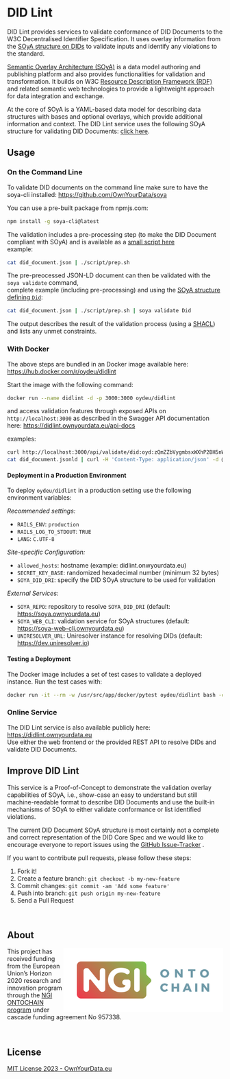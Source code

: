 # DID Lint
DID Lint provides services to validate conformance of DID Documents to the W3C Decentralised Identifier Specification. It uses overlay information from the [SOyA structure on DIDs](https://soya.ownyourdata.eu/Did/yaml) to validate inputs and identify any violations to the standard.

[Semantic Overlay Architecture (SOyA)](https://ownyourdata.github.io/soya/) is a data model authoring and publishing platform and also provides functionalities for validation and transformation. It builds on W3C [Resource Description Framework (RDF)](https://en.wikipedia.org/wiki/Resource_Description_Framework) and related semantic web technologies to provide a lightweight approach for data integration and exchange.

At the core of SOyA is a YAML-based data model for describing data structures with bases and optional overlays, which provide additional information and context. The DID Lint service uses the following SOyA structure for validating DID Documents: [click here](https://soya.ownyourdata.eu/Did/yaml).

## Usage

### On the Command Line

To validate DID documents on the command line make sure to have the soya-cli installed: https://github.com/OwnYourData/soya    

You can use a pre-built package from npmjs.com:
```bash
npm install -g soya-cli@latest
```

The validation includes a pre-processing step (to make the DID Document compliant with SOyA) and is available as a [small script here](https://github.com/OwnYourData/didlint/blob/main/script/prep.sh)    
example:    
```bash
cat did_document.json | ./script/prep.sh
```

The pre-preocessed JSON-LD document can then be validated with the `soya validate` command,    
complete example (including pre-processing) and using the [ SOyA structure defining `Did`](https://soya.ownyourdata.eu/Did):
```bash
cat did_document.json | ./script/prep.sh | soya validate Did
```

The output describes the result of the validation process (using a [SHACL](https://en.wikipedia.org/wiki/SHACL)) and lists any unmet constraints.


### With Docker

The above steps are bundled in an Docker image available here: https://hub.docker.com/r/oydeu/didlint    

Start the image with the following command:

```bash
docker run --name didlint -d -p 3000:3000 oydeu/didlint
```

and access validation features through exposed APIs on `http://localhost:3000` as described in the Swagger API documentation here: https://didlint.ownyourdata.eu/api-docs    

examples:

```bash
curl http://localhost:3000/api/validate/did:oyd:zQmZZbVygmbsxWXhP2BH5nW2RMNXSQA3eRqnzfkFXzH3fg1
cat did_document.jsonld | curl -H 'Content-Type: application/json' -d @- -X POST http://localhost:3000/api/validate
```

#### Deployment in a Production Environment

To deploy `oydeu/didlint` in a production setting use the following environment variables:

*Recommended settings:*  

* `RAILS_ENV`: `production`
* `RAILS_LOG_TO_STDOUT`: `TRUE`
* `LANG`: `C.UTF-8`  

*Site-specific Configuration:*  

* `allowed_hosts`: hostname (example: didlint.onwyourdata.eu)
* `SECRET_KEY_BASE`: randomized hexadecimal number (minimum 32 bytes)
* `SOYA_DID_DRI`: specify the DID SOyA structure to be used for validation

*External Services:*  
* `SOYA_REPO`: repository to resolve `SOYA_DID_DRI` (default: https://soya.ownyourdata.eu)
* `SOYA_WEB_CLI`: validation service for SOyA structures (default: https://soya-web-cli.ownyourdata.eu)
* `UNIRESOLVER_URL`: Uniresolver instance for resolving DIDs (default: https://dev.uniresolver.io)

#### Testing a Deployment

The Docker image includes a set of test cases to validate a deployed instance. Run the test cases with:  

 ```bash
docker run -it --rm -w /usr/src/app/docker/pytest oydeu/didlint bash -c "export URL=https://your.deployment.com && pytest"
 ```

### Online Service

The DID Lint service is also available publicly here: https://didlint.ownyourdata.eu    
Use either the web frontend or the provided REST API to resolve DIDs and validate DID Documents.


## Improve DID Lint

This service is a Proof-of-Concept to demonstrate the validation overlay capabilities of SOyA, i.e., show-case an easy to understand but still machine-readable format to describe DID Documents and use the built-in mechanisms of SOyA to either validate conformance or list identified violations.

The current DID Document SOyA structure is most certainly not a complete and correct representation of the DID Core Spec and we would like to encourage everyone to report issues using the [GitHub Issue-Tracker](https://github.com/sem-con/sc-base/issues) .

If you want to contribute pull requests, please follow these steps:

1. Fork it!
2. Create a feature branch: `git checkout -b my-new-feature`
3. Commit changes: `git commit -am 'Add some feature'`
4. Push into branch: `git push origin my-new-feature`
5. Send a Pull Request

&nbsp;    

## About  

<img align="right" src="https://raw.githubusercontent.com/OwnYourData/didlint/main/app/assets/images/logo-ngi-ontochain-positive.png" height="150">This project has received funding from the European Union’s Horizon 2020 research and innovation program through the [NGI ONTOCHAIN program](https://ontochain.ngi.eu/) under cascade funding agreement No 957338.


<br clear="both" />

## License

[MIT License 2023 - OwnYourData.eu](https://raw.githubusercontent.com/OwnYourData/didlint/main/LICENSE)
